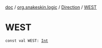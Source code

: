 [doc](../../index.md) / [org.snakeskin.logic](../index.md) / [Direction](index.md) / [WEST](./-w-e-s-t.md)

# WEST

`const val WEST: `[`Int`](https://kotlinlang.org/api/latest/jvm/stdlib/kotlin/-int/index.html)